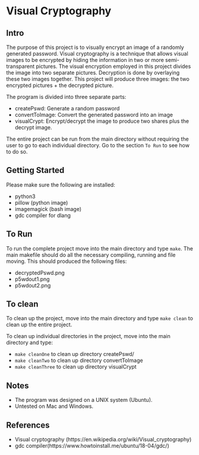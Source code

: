 <!DOCTYPE html>
<html>
	<head>
	</head>
	<body>
		<h1>Visual Cryptography</h1>
		<div>
			<h2>Intro</h2>
			<p>The purpose of this project is to visually encrypt an image of a randomly generated password. Visual cryptography is a technique that allows visual images to be encrypted by hiding the information in two or more semi-transparent pictures. The visual encryption employed in this project divides the image into two separate pictures. Decryption is done by overlaying these two images together. This project will produce three images: the two encrypted pictures + the decrypted picture.</p>
			<p>The program is divided into three separate parts:</p>
			<ul>
				<li>createPswd: Generate a random password</li>
				<li>convertToImage: Convert the generated password into an image</li>
				<li>visualCrypt: Encrypt/decrypt the image to produce two shares plus the decrypt image.</li>
			</ul>
			<p>The entire project can be run from the main directory without requiring the user to go to each individual directory. Go to the section <code>To Run</code> to see how to do so.</p>
		</div>
		<div>
			<h2>Getting Started</h2>
			<p>Please make sure the following are installed:</p>
			<ul>
				<li>python3</li>
				<li>pillow (python image)</li>
				<li>imagemagick (bash image)</li>
				<li>gdc compiler for dlang</li>
			</ul>
		</div>
		<div>
			<h2>To Run</h2>
			<p>To run the complete project move into the main directory and type <code>make</code>. The main makefile should do all the necessary compiling, running and file moving. This should produced the following files:</p>
			<ul>
				<li>decryptedPswd.png</li>
				<li>p5wdout1.png</li>
				<li>p5wdout2.png</li>
			</ul>
		</div>
		<div>
			<h2>To clean</h2>
			<p>To clean up the project, move into the main directory and type <code>make clean</code> to clean up the entire project.</p> 
			<p>To clean up individual directories in the project, move into the main directory and type:</p>
			<ul>
				<li><code>make cleanOne</code> to clean up directory createPswd/</li>
				<li><code>make cleanTwo</code> to clean up directory convertToImage</li>
				<li><code>make cleanThree</code> to clean up directory visualCrypt</li>
			</ul>
		</div>
		<div>
			<h2>Notes</h2>
			<ul>
				<li>The program was designed on a UNIX system (Ubuntu).</li>
				<li>Untested on Mac and Windows.</li>
			</ul>
		</div>
		<div>
			<h2>References</h2>
			<ul>
				<li>Visual cryptography (https://en.wikipedia.org/wiki/Visual_cryptography)</li>
				<li>gdc compiler(https://www.howtoinstall.me/ubuntu/18-04/gdc/)</li>
			</ul>
		</div>
	</body>
</html>
